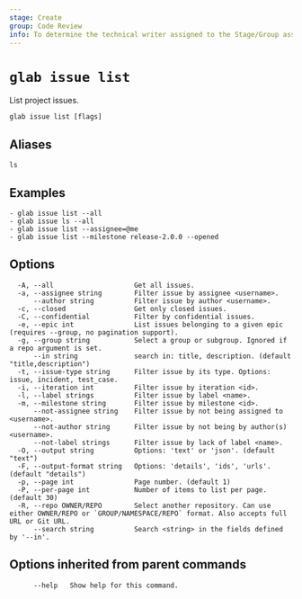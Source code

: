 ```yaml
---
stage: Create
group: Code Review
info: To determine the technical writer assigned to the Stage/Group associated with this page, see https://about.gitlab.com/handbook/product/ux/technical-writing/#assignments
---
```


<!--
This documentation is auto generated by a script.
Please do not edit this file directly. Run `make gen-docs` instead.
-->

# `glab issue list`

List project issues.

```plaintext
glab issue list [flags]
```

## Aliases

```plaintext
ls
```

## Examples

```plaintext
- glab issue list --all
- glab issue ls --all
- glab issue list --assignee=@me
- glab issue list --milestone release-2.0.0 --opened

```

## Options

```plaintext
  -A, --all                    Get all issues.
  -a, --assignee string        Filter issue by assignee <username>.
      --author string          Filter issue by author <username>.
  -c, --closed                 Get only closed issues.
  -C, --confidential           Filter by confidential issues.
  -e, --epic int               List issues belonging to a given epic (requires --group, no pagination support).
  -g, --group string           Select a group or subgroup. Ignored if a repo argument is set.
      --in string              search in: title, description. (default "title,description")
  -t, --issue-type string      Filter issue by its type. Options: issue, incident, test_case.
  -i, --iteration int          Filter issue by iteration <id>.
  -l, --label strings          Filter issue by label <name>.
  -m, --milestone string       Filter issue by milestone <id>.
      --not-assignee string    Filter issue by not being assigned to <username>.
      --not-author string      Filter issue by not being by author(s) <username>.
      --not-label strings      Filter issue by lack of label <name>.
  -O, --output string          Options: 'text' or 'json'. (default "text")
  -F, --output-format string   Options: 'details', 'ids', 'urls'. (default "details")
  -p, --page int               Page number. (default 1)
  -P, --per-page int           Number of items to list per page. (default 30)
  -R, --repo OWNER/REPO        Select another repository. Can use either OWNER/REPO or `GROUP/NAMESPACE/REPO` format. Also accepts full URL or Git URL.
      --search string          Search <string> in the fields defined by '--in'.
```

## Options inherited from parent commands

```plaintext
      --help   Show help for this command.
```
